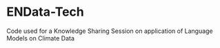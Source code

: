 # ENData-Tech
Code used for a Knowledge Sharing Session on application of Language Models on Climate Data

